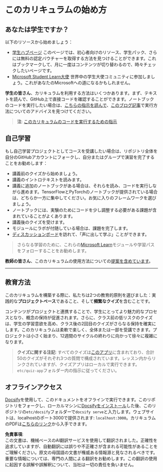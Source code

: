 # このカリキュラムの始め方

## あなたは学生ですか？

以下のリソースから始めましょう：

* [学生ハブページ](https://docs.microsoft.com/learn/student-hub?WT.mc_id=academic-77998-cacaste) このページでは、初心者向けのリソース、学生パック、さらには無料の認定バウチャーを取得する方法を見つけることができます。これはブックマークして、月に一度はコンテンツが切り替わるので、時々チェックしたいページです。
* [Microsoft Student Learn大使](https://studentambassadors.microsoft.com?WT.mc_id=academic-77998-cacaste) 世界中の学生大使コミュニティに参加しましょう。これがあなたのMicrosoftへの道になるかもしれません。

**学生の皆さん**、カリキュラムを利用する方法はいくつかあります。まず、テキストを読んで、GitHub上で直接コードを確認することができます。ノートブックのコードを実行したい場合は、[こちらの指示を読んで](./etc/how-to-run.md)、[このブログ記事](https://soshnikov.com/education/how-to-execute-notebooks-from-github/)で実行方法についてのアドバイスを見つけてください。

> **注**: [このカリキュラムのコードを実行するための指示](/how-to-run.md)

## 自己学習

もし自己学習プロジェクトとしてコースを受講したい場合は、リポジトリ全体を自分のGitHubアカウントにフォークし、自分またはグループで演習を完了することをお勧めします：

* 講義前のクイズから始めましょう。
* 講義のイントロテキストを読みます。
* 講義に追加のノートブックがある場合は、それらを読み、コードを実行しながら進めます。TensorFlowとPyTorchのノートブックが提供されている場合は、どちらか一方に集中してください。お気に入りのフレームワークを選びましょう。
* ノートブックには、実験のためにコードを少し調整する必要がある課題が含まれていることがよくあります。
* 講義後のクイズを受けます。
* モジュールにラボが付随している場合は、課題を完了します。
* [ディスカッションボード](https://github.com/microsoft/AI-For-Beginners/discussions)を訪れて、「声に出して学ぶ」ことができます。

> さらなる学習のために、これらの[Microsoft Learn](https://docs.microsoft.com/en-us/users/dmitrysoshnikov-9132/collections/31zgizg2p418yo/?WT.mc_id=academic-77998-cacaste)モジュールや学習パスをフォローすることをお勧めします。

**教師の皆さん**、このカリキュラムの使用方法についての[提案を含めています](/for-teachers.md)。

---

## 教育方法

このカリキュラムを構築する際に、私たちは2つの教育的原則を選びました：実践的な**プロジェクトベース**であること、そして**頻繁なクイズ**を含むことです。

コンテンツがプロジェクトと連携することで、学生にとってより魅力的なプロセスとなり、概念の保持が促進されます。さらに、クラス前の低リスクのクイズは、学生の学習意欲を高め、クラス後の2回目のクイズがさらなる保持を確実にします。このカリキュラムは柔軟で楽しく、全体または一部を受講できます。プロジェクトは小さく始まり、12週間のサイクルの終わりに向かって徐々に複雑になります。

> **クイズに関する注記**: すべてのクイズは[このアプリ](https://red-field-0a6ddfd03.1.azurestaticapps.net/)に含まれており、合計50のクイズがそれぞれ3つの質問で構成されています。レッスン内からリンクされていますが、クイズアプリはローカルで実行できます。`etc/quiz-app`フォルダー内の指示に従ってください。

## オフラインアクセス

[Docsify](https://docsify.js.org/#/)を使用して、このドキュメントをオフラインで実行できます。このリポジトリをフォークし、ローカルマシンに[Docsifyをインストール](https://docsify.js.org/#/quickstart)した後、このリポジトリの`etc/docsify`フォルダーで`docsify serve`と入力します。ウェブサイトは、localhostのポート3000で提供されます: `localhost:3000`。カリキュラムのPDFは[こちらのリンク](../../../../../../etc/pdf/readme.pdf)から入手できます。

**免責事項**:  
この文書は、機械ベースのAI翻訳サービスを使用して翻訳されました。正確性を追求していますが、自動翻訳には誤りや不正確さが含まれる可能性があることをご理解ください。原文の母国語の文書が権威ある情報源と見なされるべきです。重要な情報については、専門の人間による翻訳をお勧めします。この翻訳の使用に起因する誤解や誤解釈について、当社は一切の責任を負いません。